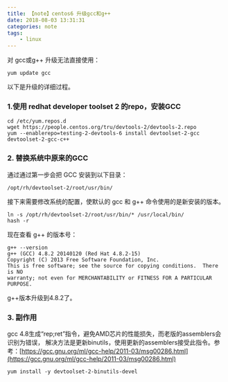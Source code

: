 ```yaml
---
title: 【note】centos6 升级gcc和g++
date: 2018-08-03 13:31:31
categories: note
tags:
    - linux
---
```


对 gcc或g++ 升级无法直接使用：

```
yum update gcc
```

以下是升级的详细过程。

### 1.使用 redhat developer toolset 2 的repo，安装GCC

```
cd /etc/yum.repos.d
wget https://people.centos.org/tru/devtools-2/devtools-2.repo
yum --enablerepo=testing-2-devtools-6 install devtoolset-2-gcc devtoolset-2-gcc-c++
```

<!--more-->
### 2. 替换系统中原来的GCC

通过通过第一步会把 GCC 安装到以下目录：

```
/opt/rh/devtoolset-2/root/usr/bin/
```

接下来需要修改系统的配置，使默认的 gcc 和 g++ 命令使用的是新安装的版本。

```
ln -s /opt/rh/devtoolset-2/root/usr/bin/* /usr/local/bin/
hash -r
```

现在查看 g++ 的版本号：

```
g++ --version
g++ (GCC) 4.8.2 20140120 (Red Hat 4.8.2-15)
Copyright (C) 2013 Free Software Foundation, Inc.
This is free software; see the source for copying conditions.  There is NO
warranty; not even for MERCHANTABILITY or FITNESS FOR A PARTICULAR PURPOSE.
```

g++版本升级到4.8.2了。

### 3. 副作用

gcc 4.8生成“rep;ret”指令，避免AMD芯片的性能损失，而老版的assemblers会识别为错误，
解决方法是更新binutils，使用更新的assemblers接受此指令。参考：[https://gcc.gnu.org/ml/gcc-help/2011-03/msg00286.html](https://gcc.gnu.org/ml/gcc-help/2011-03/msg00286.html)

```shell
yum install -y devtoolset-2-binutils-devel
```


